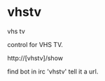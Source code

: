 vhstv
=====

vhs tv

control for VHS TV.

http://[vhstv]/show

find bot in irc 'vhstv' tell it a url.

